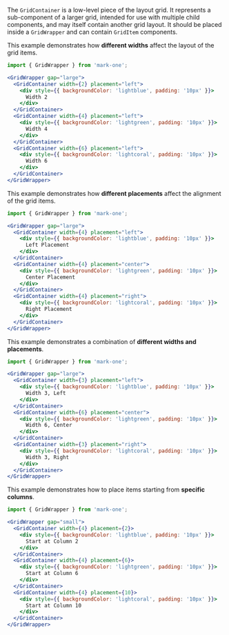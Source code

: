 The `GridContainer` is a low-level piece of the layout grid. It represents a sub-component of a larger grid, intended for use with multiple child components, and may itself contain another grid layout. It should be placed inside a `GridWrapper` and can contain `GridItem` components.

This example demonstrates how **different widths** affect the layout of the grid items.

```jsx
import { GridWrapper } from 'mark-one';

<GridWrapper gap="large">
  <GridContainer width={2} placement="left">
    <div style={{ backgroundColor: 'lightblue', padding: '10px' }}>
      Width 2
    </div>
  </GridContainer>
  <GridContainer width={4} placement="left">
    <div style={{ backgroundColor: 'lightgreen', padding: '10px' }}>
      Width 4
    </div>
  </GridContainer>
  <GridContainer width={6} placement="left">
    <div style={{ backgroundColor: 'lightcoral', padding: '10px' }}>
      Width 6
    </div>
  </GridContainer>
</GridWrapper>
```

This example demonstrates how **different placements** affect the alignment of the grid items.

```jsx
import { GridWrapper } from 'mark-one';

<GridWrapper gap="large">
  <GridContainer width={4} placement="left">
    <div style={{ backgroundColor: 'lightblue', padding: '10px' }}>
      Left Placement
    </div>
  </GridContainer>
  <GridContainer width={4} placement="center">
    <div style={{ backgroundColor: 'lightgreen', padding: '10px' }}>
      Center Placement
    </div>
  </GridContainer>
  <GridContainer width={4} placement="right">
    <div style={{ backgroundColor: 'lightcoral', padding: '10px' }}>
      Right Placement
    </div>
  </GridContainer>
</GridWrapper>
```

This example demonstrates a combination of **different widths and placements**.

```jsx
import { GridWrapper } from 'mark-one';

<GridWrapper gap="large">
  <GridContainer width={3} placement="left">
    <div style={{ backgroundColor: 'lightblue', padding: '10px' }}>
      Width 3, Left
    </div>
  </GridContainer>
  <GridContainer width={6} placement="center">
    <div style={{ backgroundColor: 'lightgreen', padding: '10px' }}>
      Width 6, Center
    </div>
  </GridContainer>
  <GridContainer width={3} placement="right">
    <div style={{ backgroundColor: 'lightcoral', padding: '10px' }}>
      Width 3, Right
    </div>
  </GridContainer>
</GridWrapper>
```

This example demonstrates how to place items starting from **specific columns**.

```jsx
import { GridWrapper } from 'mark-one';

<GridWrapper gap="small">
  <GridContainer width={4} placement={2}>
    <div style={{ backgroundColor: 'lightblue', padding: '10px' }}>
      Start at Column 2
    </div>
  </GridContainer>
  <GridContainer width={4} placement={6}>
    <div style={{ backgroundColor: 'lightgreen', padding: '10px' }}>
      Start at Column 6
    </div>
  </GridContainer>
  <GridContainer width={4} placement={10}>
    <div style={{ backgroundColor: 'lightcoral', padding: '10px' }}>
      Start at Column 10
    </div>
  </GridContainer>
</GridWrapper>
```